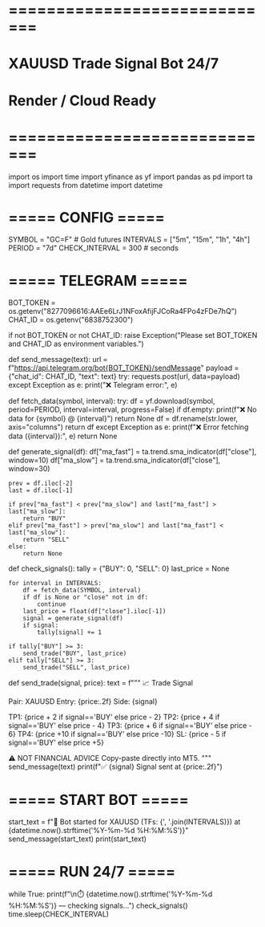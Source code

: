 # =============================
# XAUUSD Trade Signal Bot 24/7
# Render / Cloud Ready
# =============================
import os
import time
import yfinance as yf
import pandas as pd
import ta
import requests
from datetime import datetime

# ===== CONFIG =====
SYMBOL = "GC=F"  # Gold futures
INTERVALS = ["5m", "15m", "1h", "4h"]
PERIOD = "7d"
CHECK_INTERVAL = 300  # seconds

# ===== TELEGRAM =====
BOT_TOKEN = os.getenv("8277096616:AAEe6LrJ1NFoxAfijFJCoRa4FPo4zFDe7hQ")
CHAT_ID = os.getenv("6838752300")

if not BOT_TOKEN or not CHAT_ID:
    raise Exception("Please set BOT_TOKEN and CHAT_ID as environment variables.")

def send_message(text):
    url = f"https://api.telegram.org/bot{BOT_TOKEN}/sendMessage"
    payload = {"chat_id": CHAT_ID, "text": text}
    try:
        requests.post(url, data=payload)
    except Exception as e:
        print("❌ Telegram error:", e)

def fetch_data(symbol, interval):
    try:
        df = yf.download(symbol, period=PERIOD, interval=interval, progress=False)
        if df.empty:
            print(f"❌ No data for {symbol} @ {interval}")
            return None
        df = df.rename(str.lower, axis="columns")
        return df
    except Exception as e:
        print(f"❌ Error fetching data ({interval}):", e)
        return None

def generate_signal(df):
    df["ma_fast"] = ta.trend.sma_indicator(df["close"], window=10)
    df["ma_slow"] = ta.trend.sma_indicator(df["close"], window=30)
    
    prev = df.iloc[-2]
    last = df.iloc[-1]

    if prev["ma_fast"] < prev["ma_slow"] and last["ma_fast"] > last["ma_slow"]:
        return "BUY"
    elif prev["ma_fast"] > prev["ma_slow"] and last["ma_fast"] < last["ma_slow"]:
        return "SELL"
    else:
        return None

def check_signals():
    tally = {"BUY": 0, "SELL": 0}
    last_price = None

    for interval in INTERVALS:
        df = fetch_data(SYMBOL, interval)
        if df is None or "close" not in df:
            continue
        last_price = float(df["close"].iloc[-1])
        signal = generate_signal(df)
        if signal:
            tally[signal] += 1

    if tally["BUY"] >= 3:
        send_trade("BUY", last_price)
    elif tally["SELL"] >= 3:
        send_trade("SELL", last_price)

def send_trade(signal, price):
    text = f"""
📈 Trade Signal

Pair: XAUUSD
Entry: {price:.2f}
Side: {signal}

TP1: {price + 2 if signal=='BUY' else price - 2}
TP2: {price + 4 if signal=='BUY' else price - 4}
TP3: {price + 6 if signal=='BUY' else price - 6}
TP4: {price +10 if signal=='BUY' else price -10}
SL:  {price - 5 if signal=='BUY' else price +5}

⚠️ NOT FINANCIAL ADVICE
Copy-paste directly into MT5.
"""
    send_message(text)
    print(f"✅ {signal} Signal sent at {price:.2f}")

# ===== START BOT =====
start_text = f"🚀 Bot started for XAUUSD (TFs: {', '.join(INTERVALS)}) at {datetime.now().strftime('%Y-%m-%d %H:%M:%S')}"
send_message(start_text)
print(start_text)

# ===== RUN 24/7 =====
while True:
    print(f"\n⏱️ {datetime.now().strftime('%Y-%m-%d %H:%M:%S')} — checking signals…")
    check_signals()
    time.sleep(CHECK_INTERVAL)